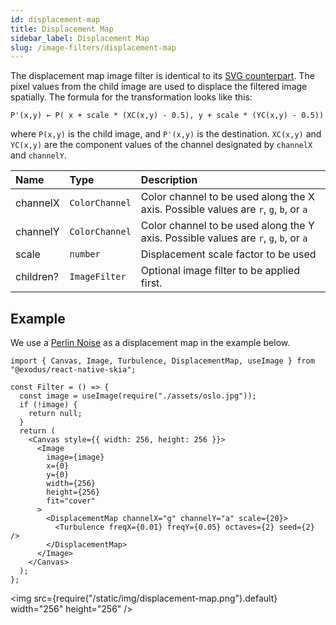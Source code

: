 ```yaml
---
id: displacement-map
title: Displacement Map
sidebar_label: Displacement Map
slug: /image-filters/displacement-map
---
```


The displacement map image filter is identical to its [SVG counterpart](https://developer.mozilla.org/en-US/docs/Web/SVG/Element/feDisplacementMap). The pixel values from the child image are used to displace the filtered image spatially.
The formula for the transformation looks like this:

```
P'(x,y) ← P( x + scale * (XC(x,y) - 0.5), y + scale * (YC(x,y) - 0.5))
```

where `P(x,y)` is the child image, and `P'(x,y)` is the destination. `XC(x,y)` and `YC(x,y)` are the component values of the channel designated by `channelX` and `channelY`.

| Name      | Type           |  Description                                                                          |
|:----------|:---------------|:--------------------------------------------------------------------------------------|
| channelX  | `ColorChannel` | Color channel to be used along the X axis. Possible values are `r`, `g`, `b`, or `a` |
| channelY  | `ColorChannel` | Color channel to be used along the Y axis. Possible values are `r`, `g`, `b`, or `a` |
| scale     | `number`       | Displacement scale factor to be used                                                  |
| children? | `ImageFilter`  | Optional image filter to be applied first.                                            | 

## Example

We use a [Perlin Noise](/docs/shaders/perlin-noise) as a displacement map in the example below.

```tsx twoslash
import { Canvas, Image, Turbulence, DisplacementMap, useImage } from "@exodus/react-native-skia";

const Filter = () => {
  const image = useImage(require("./assets/oslo.jpg"));
  if (!image) {
    return null;
  }
  return (
    <Canvas style={{ width: 256, height: 256 }}>
      <Image
        image={image}
        x={0}
        y={0}
        width={256}
        height={256}
        fit="cover"
      >
        <DisplacementMap channelX="g" channelY="a" scale={20}>
          <Turbulence freqX={0.01} freqY={0.05} octaves={2} seed={2} />
        </DisplacementMap>
      </Image>
    </Canvas>
  );
};
```

<img src={require("/static/img/displacement-map.png").default} width="256" height="256" />
